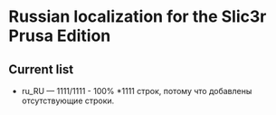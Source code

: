 # Russian localization for the Slic3r Prusa Edition

## Current list

* ru_RU — 1111/1111 - 100%
*1111 строк, потому что добавлены отсутствующие строки.

